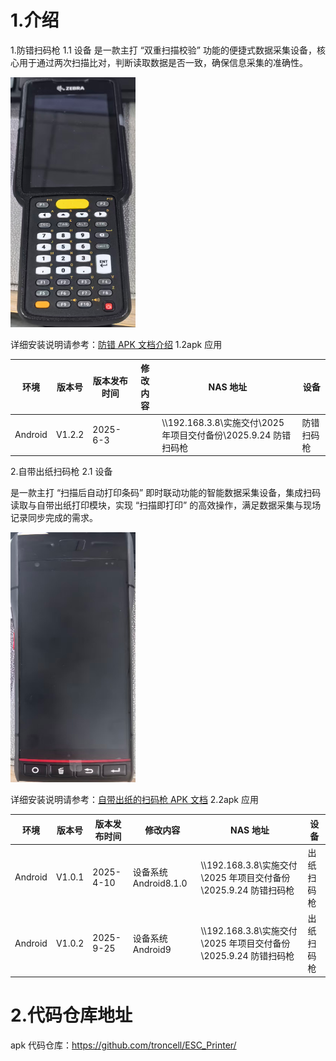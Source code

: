 # 1.介绍

1.防错扫码枪
1.1 设备
是一款主打 “双重扫描校验” 功能的便捷式数据采集设备，核心用于通过两次扫描比对，判断读取数据是否一致，确保信息采集的准确性。

<img style="width:200px;height:400px" src="./image/8.png" alt="输入图片说明" />

详细安装说明请参考：[防错 APK 文档介绍](https://github.com/troncell/SensingDocs/blob/main/Project%20Docs/%E6%98%93%E5%B8%86%E7%89%B9/%E9%98%B2%E9%94%99apk%E6%96%87%E6%A1%A3%E4%BB%8B%E7%BB%8D.md)
1.2apk 应用

| 环境    | 版本号 | 版本发布时间 | 修改内容 | NAS 地址                                                            | 设备       |
| ------- | ------ | ------------ | -------- | ------------------------------------------------------------------- | ---------- |
| Android | V1.2.2 | 2025-6-3     |          | \\\192.168.3.8\\实施交付\\2025 年项目交付备份\\2025.9.24 防错扫码枪 | 防错扫码枪 |

2.自带出纸扫码枪
2.1 设备

是一款主打 “扫描后自动打印条码” 即时联动功能的智能数据采集设备，集成扫码读取与自带出纸打印模块，实现 “扫描即打印” 的高效操作，满足数据采集与现场记录同步完成的需求。

<img style="width:200px;height:400px" src="./image/3.png" alt="输入图片说明" />

详细安装说明请参考：[自带出纸的扫码枪 APK 文档](https://github.com/troncell/SensingDocs/blob/main/Project%20Docs/%E6%98%93%E5%B8%86%E7%89%B9/%E8%87%AA%E5%B8%A6%E5%87%BA%E7%BA%B8%E7%9A%84%E6%89%AB%E7%A0%81%E6%9E%AAAPK%E6%96%87%E6%A1%A3.md)
2.2apk 应用

| 环境    | 版本号 | 版本发布时间 | 修改内容              | NAS 地址                                                            | 设备       |
| ------- | ------ | ------------ | --------------------- | ------------------------------------------------------------------- | ---------- |
| Android | V1.0.1 | 2025-4-10    | 设备系统 Android8.1.0 | \\\192.168.3.8\\实施交付\\2025 年项目交付备份\\2025.9.24 防错扫码枪 | 出纸扫码枪 |
| Android | V1.0.2 | 2025-9-25    | 设备系统 Android9     | \\\192.168.3.8\\实施交付\\2025 年项目交付备份\\2025.9.24 防错扫码枪 | 出纸扫码枪 |

# 2.代码仓库地址

apk 代码仓库：https://github.com/troncell/ESC_Printer/
